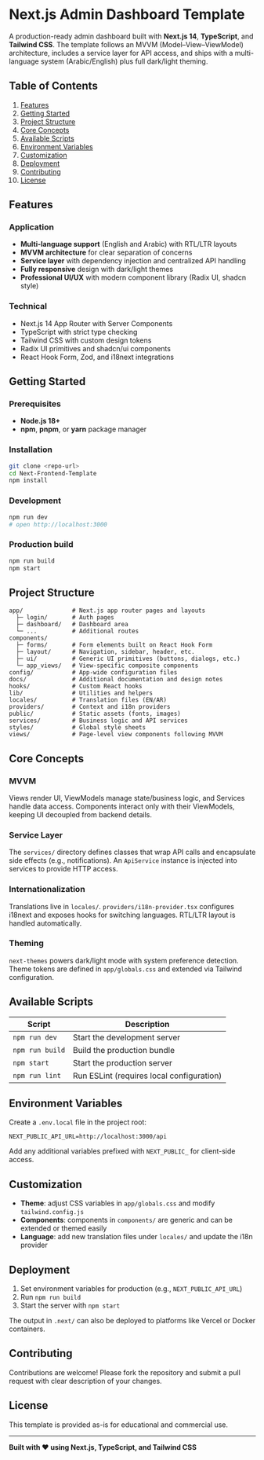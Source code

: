 # Next.js Admin Dashboard Template

A production-ready admin dashboard built with **Next.js 14**, **TypeScript**, and **Tailwind CSS**. The template follows an MVVM (Model–View–ViewModel) architecture, includes a service layer for API access, and ships with a multi-language system (Arabic/English) plus full dark/light theming.

## Table of Contents

1. [Features](#features)
2. [Getting Started](#getting-started)
3. [Project Structure](#project-structure)
4. [Core Concepts](#core-concepts)
5. [Available Scripts](#available-scripts)
6. [Environment Variables](#environment-variables)
7. [Customization](#customization)
8. [Deployment](#deployment)
9. [Contributing](#contributing)
10. [License](#license)

## Features

### Application

- **Multi-language support** (English and Arabic) with RTL/LTR layouts
- **MVVM architecture** for clear separation of concerns
- **Service layer** with dependency injection and centralized API handling
- **Fully responsive** design with dark/light themes
- **Professional UI/UX** with modern component library (Radix UI, shadcn style)

### Technical

- Next.js 14 App Router with Server Components
- TypeScript with strict type checking
- Tailwind CSS with custom design tokens
- Radix UI primitives and shadcn/ui components
- React Hook Form, Zod, and i18next integrations

## Getting Started

### Prerequisites

- **Node.js 18+**
- **npm**, **pnpm**, or **yarn** package manager

### Installation

```bash
git clone <repo-url>
cd Next-Frontend-Template
npm install
```

### Development

```bash
npm run dev
# open http://localhost:3000
```

### Production build

```bash
npm run build
npm start
```

## Project Structure

```
app/              # Next.js app router pages and layouts
  ├─ login/       # Auth pages
  ├─ dashboard/   # Dashboard area
  └─ ...          # Additional routes
components/
  ├─ forms/       # Form elements built on React Hook Form
  ├─ layout/      # Navigation, sidebar, header, etc.
  ├─ ui/          # Generic UI primitives (buttons, dialogs, etc.)
  └─ app_views/   # View-specific composite components
config/           # App-wide configuration files
docs/             # Additional documentation and design notes
hooks/            # Custom React hooks
lib/              # Utilities and helpers
locales/          # Translation files (EN/AR)
providers/        # Context and i18n providers
public/           # Static assets (fonts, images)
services/         # Business logic and API services
styles/           # Global style sheets
views/            # Page-level view components following MVVM
```

## Core Concepts

### MVVM

Views render UI, ViewModels manage state/business logic, and Services handle data access. Components interact only with their ViewModels, keeping UI decoupled from backend details.

### Service Layer

The `services/` directory defines classes that wrap API calls and encapsulate side effects (e.g., notifications). An `ApiService` instance is injected into services to provide HTTP access.

### Internationalization

Translations live in `locales/`. `providers/i18n-provider.tsx` configures i18next and exposes hooks for switching languages. RTL/LTR layout is handled automatically.

### Theming

`next-themes` powers dark/light mode with system preference detection. Theme tokens are defined in `app/globals.css` and extended via Tailwind configuration.

## Available Scripts

| Script | Description |
| --- | --- |
| `npm run dev` | Start the development server |
| `npm run build` | Build the production bundle |
| `npm start` | Start the production server |
| `npm run lint` | Run ESLint (requires local configuration) |

## Environment Variables

Create a `.env.local` file in the project root:

```
NEXT_PUBLIC_API_URL=http://localhost:3000/api
```

Add any additional variables prefixed with `NEXT_PUBLIC_` for client-side access.

## Customization

- **Theme**: adjust CSS variables in `app/globals.css` and modify `tailwind.config.js`
- **Components**: components in `components/` are generic and can be extended or themed easily
- **Language**: add new translation files under `locales/` and update the i18n provider

## Deployment

1. Set environment variables for production (e.g., `NEXT_PUBLIC_API_URL`)
2. Run `npm run build`
3. Start the server with `npm start`

The output in `.next/` can also be deployed to platforms like Vercel or Docker containers.

## Contributing

Contributions are welcome! Please fork the repository and submit a pull request with clear description of your changes.

## License

This template is provided as-is for educational and commercial use.

---

**Built with ❤️ using Next.js, TypeScript, and Tailwind CSS**

